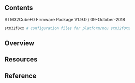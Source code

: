 ## Contents

STM32CubeF0 Firmware Package V1.9.0 / 09-October-2018

```sh
stm32f0xx # configuration files for platform/mcu stm32f0xx
```

## Overview

## Resources

## Reference